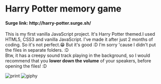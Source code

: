 <h1>Harry Potter memory game</h1>
<h4>Surge link: http://harry-potter.surge.sh/ </h4>
This is my first vanilla JavaScript project. It's Harry Potter themed.I used HTML5, CSS3 and vanilla JavaScript. I've made it after just 2 months of coding. So it's not perfect.😁 But it's good :D I'm sorry 'cause I didn't put the files in separate folders. :D
<br>
Btw, it has a creepy sound track playing in the background, so I would recommend that you <b>lower down the volume</b> of your speakers, before opening the files! :D 

![print](https://user-images.githubusercontent.com/47828314/54232673-80d65e00-450b-11e9-98a2-9bd51b5175d0.png)
![giphy](https://user-images.githubusercontent.com/47828314/54234506-8c2b8880-450f-11e9-9597-f1e86492283f.gif)
